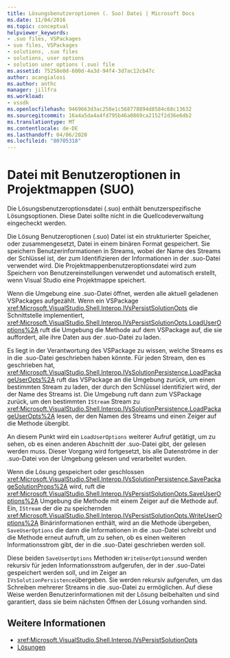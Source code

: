 ```yaml
---
title: Lösungsbenutzeroptionen (. Suo) Datei | Microsoft Docs
ms.date: 11/04/2016
ms.topic: conceptual
helpviewer_keywords:
- .suo files, VSPackages
- suo files, VSPackages
- solutions, .suo files
- solutions, user options
- solution user options (.suo) file
ms.assetid: 75258e0d-600d-4a3d-94f4-3d7ac12cb47c
author: acangialosi
ms.author: anthc
manager: jillfra
ms.workload:
- vssdk
ms.openlocfilehash: 9469663d3ac258e1c568778894d8584c68c13632
ms.sourcegitcommit: 16a4a5da4a4fd795b46a0869ca2152f2d36e6db2
ms.translationtype: MT
ms.contentlocale: de-DE
ms.lasthandoff: 04/06/2020
ms.locfileid: "80705318"
---
```

# <a name="solution-user-options-suo-file"></a>Datei mit Benutzeroptionen in Projektmappen (SUO)
Die Lösungsbenutzeroptionsdatei (.suo) enthält benutzerspezifische Lösungsoptionen. Diese Datei sollte nicht in die Quellcodeverwaltung eingecheckt werden.

 Die Lösung Benutzeroptionen (.suo) Datei ist ein strukturierter Speicher, oder zusammengesetzt, Datei in einem binären Format gespeichert. Sie speichern Benutzerinformationen in Streams, wobei der Name des Streams der Schlüssel ist, der zum Identifizieren der Informationen in der .suo-Datei verwendet wird. Die Projektmappenbenutzeroptionsdatei wird zum Speichern von Benutzereinstellungen verwendet und automatisch erstellt, wenn Visual Studio eine Projektmappe speichert.

 Wenn die Umgebung eine .suo-Datei öffnet, werden alle aktuell geladenen VSPackages aufgezählt. Wenn ein VSPackage <xref:Microsoft.VisualStudio.Shell.Interop.IVsPersistSolutionOpts> die Schnittstelle implementiert, <xref:Microsoft.VisualStudio.Shell.Interop.IVsPersistSolutionOpts.LoadUserOptions%2A> ruft die Umgebung die Methode auf dem VSPackage auf, die sie auffordert, alle ihre Daten aus der .suo-Datei zu laden.

 Es liegt in der Verantwortung des VSPackage zu wissen, welche Streams es in die .suo-Datei geschrieben haben könnte. Für jeden Stream, den es geschrieben hat, <xref:Microsoft.VisualStudio.Shell.Interop.IVsSolutionPersistence.LoadPackageUserOpts%2A> ruft das VSPackage an die Umgebung zurück, um einen bestimmten Stream zu laden, der durch den Schlüssel identifiziert wird, der der Name des Streams ist. Die Umgebung ruft dann zum VSPackage zurück, um den bestimmten `IStream` Stream zu <xref:Microsoft.VisualStudio.Shell.Interop.IVsSolutionPersistence.LoadPackageUserOpts%2A> lesen, der den Namen des Streams und einen Zeiger auf die Methode übergibt.

 An diesem Punkt wird ein `LoadUserOptions` weiterer Aufruf getätigt, um zu sehen, ob es einen anderen Abschnitt der .suo-Datei gibt, der gelesen werden muss. Dieser Vorgang wird fortgesetzt, bis alle Datenströme in der .suo-Datei von der Umgebung gelesen und verarbeitet wurden.

 Wenn die Lösung gespeichert oder geschlossen <xref:Microsoft.VisualStudio.Shell.Interop.IVsSolutionPersistence.SavePackageSolutionProps%2A> wird, ruft die <xref:Microsoft.VisualStudio.Shell.Interop.IVsPersistSolutionOpts.SaveUserOptions%2A> Umgebung die Methode mit einem Zeiger auf die Methode auf. Ein, `IStream` der die zu speichernden <xref:Microsoft.VisualStudio.Shell.Interop.IVsPersistSolutionOpts.WriteUserOptions%2A> Binärinformationen enthält, wird an die Methode übergeben, `SaveUserOptions` die dann die Informationen in die .suo-Datei schreibt und die Methode erneut aufruft, um zu sehen, ob es einen weiteren Informationsstrom gibt, der in die .suo-Datei geschrieben werden soll.

 Diese beiden `SaveUserOptions` Methoden `WriteUserOptions`und werden rekursiv für jeden Informationsstrom aufgerufen, der in der .suo-Datei gespeichert werden soll, und im Zeiger an `IVsSolutionPersistence`übergeben. Sie werden rekursiv aufgerufen, um das Schreiben mehrerer Streams in die .suo-Datei zu ermöglichen. Auf diese Weise werden Benutzerinformationen mit der Lösung beibehalten und sind garantiert, dass sie beim nächsten Öffnen der Lösung vorhanden sind.

## <a name="see-also"></a>Weitere Informationen
- <xref:Microsoft.VisualStudio.Shell.Interop.IVsPersistSolutionOpts>
- [Lösungen](../../extensibility/internals/solutions-overview.md)
